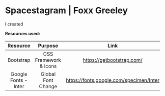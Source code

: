 # Spacestagram | Foxx Greeley #

I created

**Resources used:**

Resource | Purpose | Link
| :---: | :---: | :---:
Bootstrap  | CSS Framework & Icons | https://getbootstrap.com/
Google Fonts - Inter  | Global Font Change | https://fonts.google.com/specimen/Inter
